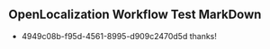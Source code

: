 ## OpenLocalization Workflow Test MarkDown
* 4949c08b-f95d-4561-8995-d909c2470d5d thanks!

<!--HONumber=Aug16_HO3-->


